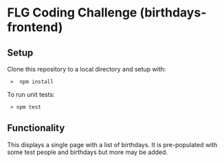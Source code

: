 # FLG Coding Challenge (birthdays-frontend)

## Setup

Clone this repository to a local directory and setup with:

```
 >  npm install
```

To run unit tests:

```
 > npm test
```

## Functionality

This displays a single page with a list of birthdays.
It is pre-populated with some test people and birthdays
but more may be added.